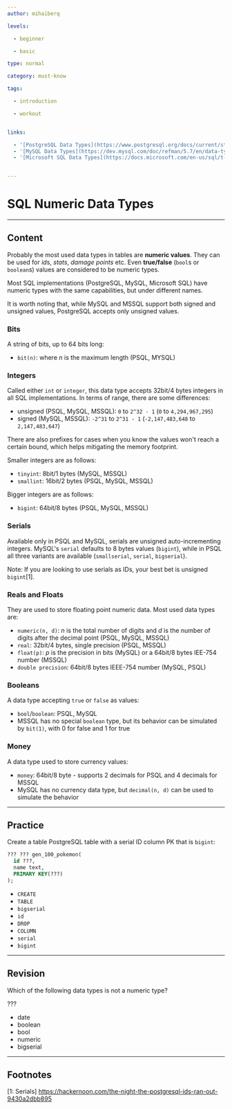 ```yaml
---
author: mihaiberq

levels:

  - beginner

  - basic

type: normal

category: must-know

tags:

  - introduction

  - workout


links:

  - '[PostgreSQL Data Types](https://www.postgresql.org/docs/current/static/datatype.html){website}'
  - '[MySQL Data Types](https://dev.mysql.com/doc/refman/5.7/en/data-types.html){website}'
  - '[Microsoft SQL Data Types](https://docs.microsoft.com/en-us/sql/t-sql/data-types/data-types-transact-sql){website}'


---
```


# SQL Numeric Data Types

---
## Content

Probably the most used data types in tables are **numeric values**. They can be used for *id*s, *stats*, *damage points* etc. Even **true/false** (`bool`s or `boolean`s) values are considered to be numeric types.

Most SQL implementations (PostgreSQL, MySQL, Microsoft SQL) have numeric types with the same capabilities, but under different names.

It is worth noting that, while MySQL and MSSQL support both signed and unsigned values, PostgreSQL accepts only unsigned values.

### Bits

A string of bits, up to 64 bits long:
- `bit(n)`: where *n* is the maximum length (PSQL, MYSQL)

### Integers

Called either `int` or `integer`, this data type accepts 32bit/4 bytes integers in all SQL implementations. In terms of range, there are some differences:
- unsigned (PSQL, MySQL, MSSQL): `0` to `2^32 - 1` (`0` to `4,294,967,295`)
- signed (MySQL, MSSQL): `-2^31` to `2^31 - 1` (`-2,147,483,648` to `2,147,483,647`)

There are also prefixes for cases when you know the values won't reach a certain bound, which helps mitigating the memory footprint.

Smaller integers are as follows:
- `tinyint`: 8bit/1 bytes (MySQL, MSSQL)
- `smallint`: 16bit/2 bytes (PSQL, MySQL, MSSQL)

Bigger integers are as follows:
- `bigint`: 64bit/8 bytes (PSQL, MySQL, MSSQL)

### Serials

Available only in PSQL and MySQL, serials are unsigned auto-incrementing integers. MySQL's `serial` defaults to 8 bytes values (`bigint`), while in PSQL all three variants are available (`smallserial`, `serial`, `bigserial`).

Note: If you are looking to use serials as IDs, your best bet is unsigned `bigint`[1].

### Reals and Floats

They are used to store floating point numeric data. Most used data types are:
- `numeric(n, d)`: *n* is the total number of digits and *d* is the number of digits after the decimal point (PSQL, MySQL, MSSQL)
- `real`: 32bit/4 bytes, single precision (PSQL, MSSQL)
- `float(p)`: *p* is the precision in bits (MySQL) or a 64bit/8 bytes IEE-754 number (MSSQL)
- `double precision`: 64bit/8 bytes IEEE-754 number (MySQL, PSQL)

### Booleans

A data type accepting `true` or `false` as values:
- `bool`/`boolean`: PSQL, MySQL
- MSSQL has no special `boolean` type, but its behavior can be simulated by `bit(1)`, with 0 for false and 1 for true

### Money

A data type used to store currency values:
- `money`: 64bit/8 byte - supports 2 decimals for PSQL and 4 decimals for MSSQL
- MySQL has no currency data type, but `decimal(n, d)` can be used to simulate the behavior

---
## Practice

Create a table PostgreSQL table with a serial ID column PK that is `bigint`:
```sql
??? ??? gen_100_pokemon(
  id ???,
  name text,
  PRIMARY KEY(???)  
);
```

* `CREATE`
* `TABLE`
* `bigserial`
* `id`
* `DROP`
* `COLUMN`
* `serial`
* `bigint`

---
## Revision

Which of the following data types is not a numeric type?

???


* date
* boolean
* bool
* numeric
* bigserial

---
## Footnotes
[1: Serials]
https://hackernoon.com/the-night-the-postgresql-ids-ran-out-9430a2dbb895
